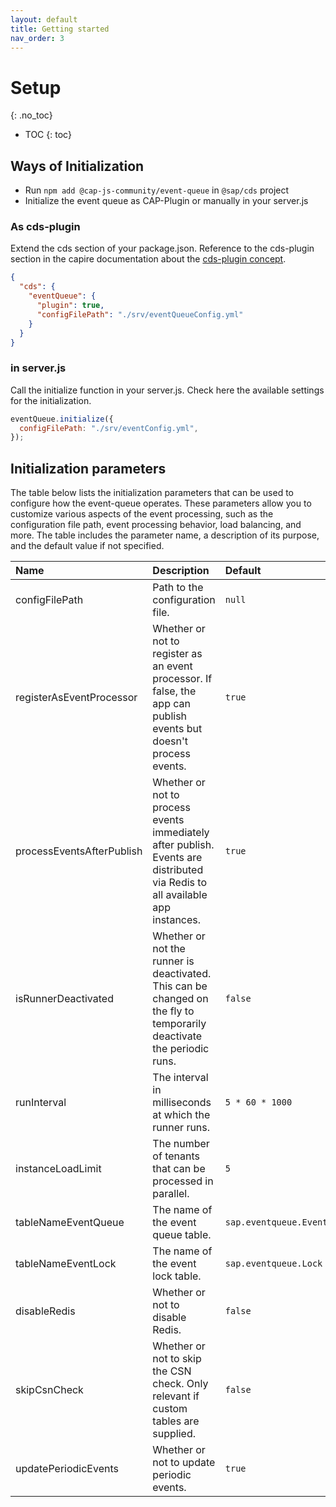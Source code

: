 ```yaml
---
layout: default
title: Getting started
nav_order: 3
---
```


<!-- prettier-ignore-start -->
# Setup
{: .no_toc}
<!-- prettier-ignore-end -->

<!-- prettier-ignore -->
- TOC
{: toc}

## Ways of Initialization

- Run `npm add @cap-js-community/event-queue` in `@sap/cds` project
- Initialize the event queue as CAP-Plugin or manually in your server.js

### As cds-plugin

Extend the cds section of your package.json. Reference to the cds-plugin section in the capire documentation about the
[cds-plugin concept](https://cap.cloud.sap/docs/releases/march23#new-cds-plugin-technique).

```json
{
  "cds": {
    "eventQueue": {
      "plugin": true,
      "configFilePath": "./srv/eventQueueConfig.yml"
    }
  }
}
```

### in server.js

Call the initialize function in your server.js. Check here the available settings for the initialization.
```js
eventQueue.initialize({
  configFilePath: "./srv/eventConfig.yml",
});
```

## Initialization parameters

The table below lists the initialization parameters that can be used to configure how the event-queue operates.
These parameters allow you to customize various aspects of the event processing,
such as the configuration file path, event processing behavior, load balancing, and more.
The table includes the parameter name, a description of its purpose, and the default value if not specified.

| Name                      | Description                                                                                                                  | Default                |
|:--------------------------|:-----------------------------------------------------------------------------------------------------------------------------|:-----------------------|
| configFilePath            | Path to the configuration file.                                                                                              | `null`                 |
| registerAsEventProcessor  | Whether or not to register as an event processor. If false, the app can publish events but doesn't process events.           | `true`                 |
| processEventsAfterPublish | Whether or not to process events immediately after publish. Events are distributed via Redis to all available app instances. | `true`                 |
| isRunnerDeactivated       | Whether or not the runner is deactivated. This can be changed on the fly to temporarily deactivate the periodic runs.        | `false`                |
| runInterval               | The interval in milliseconds at which the runner runs.                                                                       | `5 * 60 * 1000`        |
| instanceLoadLimit         | The number of tenants that can be processed in parallel.                                                                     | `5`                    |
| tableNameEventQueue       | The name of the event queue table.                                                                                           | `sap.eventqueue.Event` |
| tableNameEventLock        | The name of the event lock table.                                                                                            | `sap.eventqueue.Lock`  |
| disableRedis              | Whether or not to disable Redis.                                                                                             | `false`                |
| skipCsnCheck              | Whether or not to skip the CSN check. Only relevant if custom tables are supplied.                                           | `false`                |
| updatePeriodicEvents      | Whether or not to update periodic events.                                                                                    | `true`                 |
